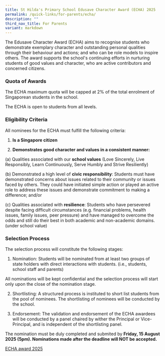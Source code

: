 ```yaml
---
title: St Hilda's Primary School Edusave Character Award (ECHA) 2025
permalink: /quick-links/for-parents/echa/
description: ""
third_nav_title: For Parents
variant: markdown
---
```

The Edusave Character Award (ECHA) aims to recognise students who demonstrate exemplary character and outstanding personal qualities through their behaviour and actions; and who can be role models to inspire others. The award supports the school's continuing efforts in nurturing students of good values and character, who are active contributors and concerned citizens.

 ### Quota of Awards

The ECHA maximum quota will be capped at 2% of the total enrolment of Singaporean students in the school. 

The ECHA is open to students from all levels. 

  
### Eligibility Criteria

All nominees for the ECHA must fulfill the following criteria:

  
1. **Is a Singapore citizen**

2.  **Demonstrates good character and values in a consistent manner:**

  
(a) Qualities associated with our **school values** (Love Sincerely, Live Responsibly, Learn Continuously, Serve Humbly and Strive Resiliently)

  
(b) Demonstrated a high level of **civic responsibility**: Students must have demonstrated concerns about issues related to their community or issues faced by others. They could have initiated simple action or played an active role to address these issues and demonstrate commitment to making a difference; and/or

  
(c) Qualities associated with **resilience**: Students who have persevered despite facing difficult circumstances (e.g. financial problems, health issues, family issues, peer pressure) and have managed to overcome the odds and still do their best in both academic and non-academic domains. (under school value)

### Selection Process

  
The selection process will constitute the following stages:

1. Nomination: Students will be nominated from at least two groups of state holders with direct interactions with students. (i.e., students, school staff and parents)

All nominations will be kept confidential and the selection process will start only upon the close of the nomination stage. 

2. Shortlisting: A structured process is instituted to short list students from the pool of nominees. The shortlisting of nominees will be conducted by the school. 

3. Endorsement: The validation and endorsement of the ECHA awardees will be conducted by a panel chaired by wither the Principal or Vice-Principal, and is independent of the shortlisting panel. 

The nomination must be duly completed and submited by **Friday, 15 August 2025 (5pm). Nominations made after the deadline will NOT be accepted.**

[ECHA award 2025](https://go.gov.sg/echaaward2025)